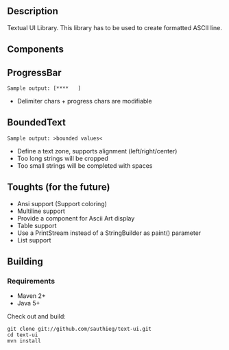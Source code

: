 Description
-----------

Textual UI Library.
This library has to be used to create formatted ASCII line.

Components
--------

## ProgressBar
    Sample output: [****   ]
* Delimiter chars + progress chars are modifiable

## BoundedText
    Sample output: >bounded values<
* Define a text zone, supports alignment (left/right/center)
* Too long strings will be cropped
* Too small strings will be completed with spaces 

Toughts (for the future)
--------

* Ansi support (Support coloring)
* Multiline support
* Provide a component for Ascii Art display
* Table support
* Use a PrintStream instead of a StringBuilder as paint() parameter
* List support

Building
--------

### Requirements

* Maven 2+
* Java 5+

Check out and build:

    git clone git://github.com/sauthieg/text-ui.git
    cd text-ui
    mvn install
